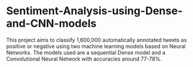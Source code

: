 # Sentiment-Analysis-using-Dense-and-CNN-models
This project aims to classify 1,600,000 automatically annotated tweets as positive or negative
using two machine learning models based on Neural Networks. The models used are a sequential
Dense model and a Convolutional Neural Network with accuracies around 77-78%.
